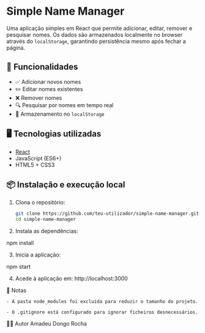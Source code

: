 # Simple Name Manager

Uma aplicação simples em React que permite adicionar, editar, remover e pesquisar nomes. Os dados são armazenados localmente no browser através do `localStorage`, garantindo persistência mesmo após fechar a página.

## 🧩 Funcionalidades

- ✅ Adicionar novos nomes
- ✏️ Editar nomes existentes
- ❌ Remover nomes
- 🔍 Pesquisar por nomes em tempo real
- 💾 Armazenamento no `localStorage`

## 🖥️ Tecnologias utilizadas

- [React](https://reactjs.org/)
- JavaScript (ES6+)
- HTML5 + CSS3

## 📦 Instalação e execução local


1. Clona o repositório:
   ```bash
   git clone https://github.com/teu-utilizador/simple-name-manager.git
   cd simple-name-manager

2. Instala as dependências:

npm install

3. Inicia a aplicação:

npm start

4. Acede à aplicação em: http://localhost:3000


📌 Notas

    - A pasta node_modules foi excluída para reduzir o tamanho do projeto.

    - O .gitignore está configurado para ignorar ficheiros desnecessários.

👨‍💻 Autor
Amadeu Dongo Rocha


